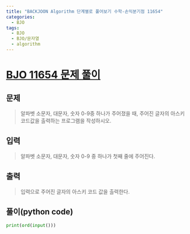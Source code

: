 ```yaml
---
title: "BACKJOON Algorithm 단계별로 풀어보기 수학-손익분기점 11654"
categories:
  - BJO
tags:
  - BJO
  - BJO/문자열
  - algorithm
---
```


# [BJO 11654 문제 풀이 ](https://www.acmicpc.net/problem/11654)

## 문제
>알파벳 소문자, 대문자, 숫자 0-9중 하나가 주어졌을 때, 주어진 글자의 아스키 코드값을 출력하는 프로그램을 작성하시오.

## 입력
>알파벳 소문자, 대문자, 숫자 0-9 중 하나가 첫째 줄에 주어진다.

## 출력
>입력으로 주어진 글자의 아스키 코드 값을 출력한다.

## 풀이(python code)
```python
print(ord(input()))
```